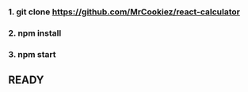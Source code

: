 ### 1. git clone https://github.com/MrCookiez/react-calculator

### 2. npm install

### 3. npm start

## READY
